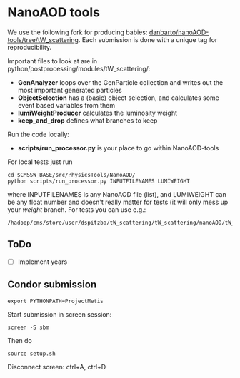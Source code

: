 
# NanoAOD tools

We use the following fork for producing babies: [danbarto/nanoAOD-tools/tree/tW_scattering](https://github.com/danbarto/nanoAOD-tools/tree/tW_scattering).
Each submission is done with a unique tag for reproducibility.

Important files to look at are in python/postprocessing/modules/tW_scattering/:
- **GenAnalyzer** loops over the GenParticle collection and writes out the most important generated particles
- **ObjectSelection** has a (basic) object selection, and calculates some event based variables from them
- **lumiWeightProducer** calculates the luminosity weight
- **keep_and_drop** defines what branches to keep

Run the code locally:
- **scripts/run_processor.py** is your place to go within NanoAOD-tools

For local tests just run
```==
cd $CMSSW_BASE/src/PhysicsTools/NanoAOD/
python scripts/run_processor.py INPUTFILENAMES LUMIWEIGHT
```
where INPUTFILENAMES is any NanoAOD file (list), and LUMIWEIGHT can be any float number and doesn't really matter for tests (it will only mess up your *weight* branch.
For tests you can use e.g.:
```
/hadoop/cms/store/user/dspitzba/tW_scattering/tW_scattering/nanoAOD/tW_scattering_nanoAOD_177.root
```

## ToDo
- [ ] Implement years


## Condor submission

```
export PYTHONPATH=ProjectMetis
```

Start submission in screen session:
```
screen -S sbm
```
Then do
```
source setup.sh
```

Disconnect screen:
ctrl+A, ctrl+D
